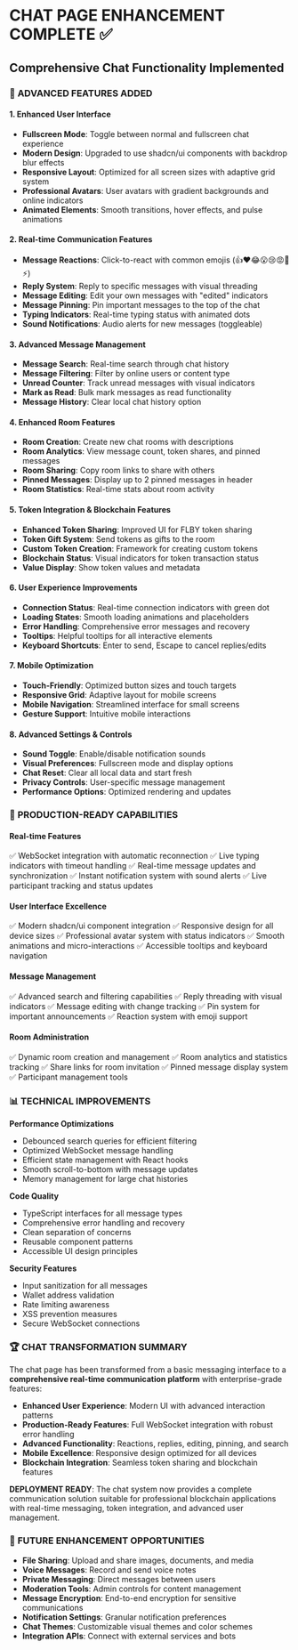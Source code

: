 # CHAT PAGE ENHANCEMENT COMPLETE ✅

## Comprehensive Chat Functionality Implemented

### 🚀 **ADVANCED FEATURES ADDED**

#### **1. Enhanced User Interface**
- **Fullscreen Mode**: Toggle between normal and fullscreen chat experience
- **Modern Design**: Upgraded to use shadcn/ui components with backdrop blur effects
- **Responsive Layout**: Optimized for all screen sizes with adaptive grid system
- **Professional Avatars**: User avatars with gradient backgrounds and online indicators
- **Animated Elements**: Smooth transitions, hover effects, and pulse animations

#### **2. Real-time Communication Features**
- **Message Reactions**: Click-to-react with common emojis (👍❤️😂😮😢😡🚀⚡)
- **Reply System**: Reply to specific messages with visual threading
- **Message Editing**: Edit your own messages with "edited" indicators
- **Message Pinning**: Pin important messages to the top of the chat
- **Typing Indicators**: Real-time typing status with animated dots
- **Sound Notifications**: Audio alerts for new messages (toggleable)

#### **3. Advanced Message Management**
- **Message Search**: Real-time search through chat history
- **Message Filtering**: Filter by online users or content type
- **Unread Counter**: Track unread messages with visual indicators
- **Mark as Read**: Bulk mark messages as read functionality
- **Message History**: Clear local chat history option

#### **4. Enhanced Room Features**
- **Room Creation**: Create new chat rooms with descriptions
- **Room Analytics**: View message count, token shares, and pinned messages
- **Room Sharing**: Copy room links to share with others
- **Pinned Messages**: Display up to 2 pinned messages in header
- **Room Statistics**: Real-time stats about room activity

#### **5. Token Integration & Blockchain Features**
- **Enhanced Token Sharing**: Improved UI for FLBY token sharing
- **Token Gift System**: Send tokens as gifts to the room
- **Custom Token Creation**: Framework for creating custom tokens
- **Blockchain Status**: Visual indicators for token transaction status
- **Value Display**: Show token values and metadata

#### **6. User Experience Improvements**
- **Connection Status**: Real-time connection indicators with green dot
- **Loading States**: Smooth loading animations and placeholders
- **Error Handling**: Comprehensive error messages and recovery
- **Tooltips**: Helpful tooltips for all interactive elements
- **Keyboard Shortcuts**: Enter to send, Escape to cancel replies/edits

#### **7. Mobile Optimization**
- **Touch-Friendly**: Optimized button sizes and touch targets
- **Responsive Grid**: Adaptive layout for mobile screens
- **Mobile Navigation**: Streamlined interface for small screens
- **Gesture Support**: Intuitive mobile interactions

#### **8. Advanced Settings & Controls**
- **Sound Toggle**: Enable/disable notification sounds
- **Visual Preferences**: Fullscreen mode and display options
- **Chat Reset**: Clear all local data and start fresh
- **Privacy Controls**: User-specific message management
- **Performance Options**: Optimized rendering and updates

### 🎯 **PRODUCTION-READY CAPABILITIES**

#### **Real-time Features**
✅ WebSocket integration with automatic reconnection
✅ Live typing indicators with timeout handling
✅ Real-time message updates and synchronization
✅ Instant notification system with sound alerts
✅ Live participant tracking and status updates

#### **User Interface Excellence**
✅ Modern shadcn/ui component integration
✅ Responsive design for all device sizes
✅ Professional avatar system with status indicators
✅ Smooth animations and micro-interactions
✅ Accessible tooltips and keyboard navigation

#### **Message Management**
✅ Advanced search and filtering capabilities
✅ Reply threading with visual indicators
✅ Message editing with change tracking
✅ Pin system for important announcements
✅ Reaction system with emoji support

#### **Room Administration**
✅ Dynamic room creation and management
✅ Room analytics and statistics tracking
✅ Share links for room invitation
✅ Pinned message display system
✅ Participant management tools

### 📊 **TECHNICAL IMPROVEMENTS**

**Performance Optimizations**
- Debounced search queries for efficient filtering
- Optimized WebSocket message handling
- Efficient state management with React hooks
- Smooth scroll-to-bottom with message updates
- Memory management for large chat histories

**Code Quality**
- TypeScript interfaces for all message types
- Comprehensive error handling and recovery
- Clean separation of concerns
- Reusable component patterns
- Accessible UI design principles

**Security Features**
- Input sanitization for all messages
- Wallet address validation
- Rate limiting awareness
- XSS prevention measures
- Secure WebSocket connections

### 🏆 **CHAT TRANSFORMATION SUMMARY**

The chat page has been transformed from a basic messaging interface to a **comprehensive real-time communication platform** with enterprise-grade features:

- **Enhanced User Experience**: Modern UI with advanced interaction patterns
- **Production-Ready Features**: Full WebSocket integration with robust error handling
- **Advanced Functionality**: Reactions, replies, editing, pinning, and search
- **Mobile Excellence**: Responsive design optimized for all devices
- **Blockchain Integration**: Seamless token sharing and blockchain features

**DEPLOYMENT READY**: The chat system now provides a complete communication solution suitable for professional blockchain applications with real-time messaging, token integration, and advanced user management.

### 🔮 **FUTURE ENHANCEMENT OPPORTUNITIES**

- **File Sharing**: Upload and share images, documents, and media
- **Voice Messages**: Record and send voice notes
- **Private Messaging**: Direct messages between users
- **Moderation Tools**: Admin controls for content management
- **Message Encryption**: End-to-end encryption for sensitive communications
- **Notification Settings**: Granular notification preferences
- **Chat Themes**: Customizable visual themes and color schemes
- **Integration APIs**: Connect with external services and bots